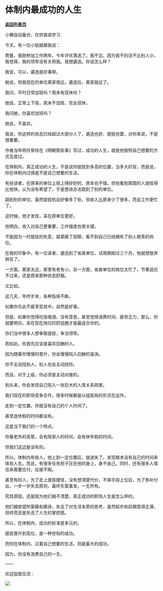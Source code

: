 # 体制内最成功的人生

[**返回列表页**](/gzh/费曼的小茶馆)

小懒自动备份，仅供查阅学习

今天，有一位小姑娘跟我说：

  

费曼，我刚参加工作两年。今年评优落选了。我不忿。因为我干的活不比别人少。我觉得，我的领导没有关照我。我想遴选。你说怎么样？

  

我说，可以，遴选是好事呀。

  

她说，但我现在的单位离家很近。遴选后，离家就远了。

  

我问，平时日常加班吗？周末有双休吗？

  

她说，正常上下班，周末不加班，完全双休。

  

我问她，你喜欢加班吗？

  

她说，不喜欢。

  

我说，你这样的状态已经超过大部分人了，遴选也好、提拔也罢，对你来说，不是很重要。

  

作者当年明月曾经在《明朝那些事》写过，成功的人生，就是他按照自己想要的方式去度过。

  

在体制内，真正成功的人生，不是说你提拔到多高的位置，当多大的官，而是说，你在体制内过得是不是自己想要的生活。

  

有些读者，在原来的单位上班上得好好的，原本也不错。但他看到周围的人提拔得比他快，认为没有希望了，于是想进办法跳到了别的单位。

  

跳到别的单位，虽然提拔机会好像多了些，但收入比原来少了很多，而且工作更忙了。

  

这时候，他才发现，呆在原单位更好。

  

他明白，收入对自己更重要，工作强度也很关键。

  

不能因为一时提拔的失意，就蒙蔽了双眼，看不到自己已经拥有了别人艳羡的岗位。

  

在我的印象中，有一位读者，遴选到了省直单位，试用期刚过三个月，他就想放弃转任了。

  

一方面，离家太远，家里有老有小。另一方面，省直单位的岗位太忙了，节奏适应不过来，还是原来那种状态舒服。

  

又比如，

  

这几天，年终岁末，各种饭局不断。

  

如果你乐此不疲享受其中，自然是好事。

  

但是，如果你觉得吃饭喝酒，没有意思，甚至觉得浪费时间、疲劳乏力，那么，你就要明白，呆在现在岗位的舒适圈才是最适合你的。

  

你们当中很多人想争取提拔，争当领导。

  

若如此，你首先应该是喜欢应酬的人。

  

因为随着你慢慢的晋升，你会慢慢陷入应酬的漩涡。

  

你不主动找别人，别人也会主动找你。

  

而且，对于上级，你必须是主动对接的。

  

到头来，你会发现自己陷入一张巨大的人情关系网里。

  

我们现在的职场竞争合作，很多时候都是以组饭局的形式在运作。

  

走到一定位置，你就没有自己的个人时间了。

  

甚至连休假的时间都没有。

  

这是当下我们的一个特点。

  

你看老外的高管，会有陪家人的时间，会有休年假的时间。

  

但我们这边是没有的。

  

所以，体制内有些人，他上到一定位置后，就迷失了。发现根本没有自己的时间来体验人生。而且，有很多任务担子压在他的身上，身不由己。同时，还有很多人情往来需要应付，应接不暇。

  

甚至有的人，为了走上提拔捷径，没有想清楚代价，不择手段上位后，为了弥补付出，一步一步失去原则，最终东窗事发，一无所有。

  

究其原因，还是因为他们搞不清楚，真正成功的职场人生是怎么样的。

  

他们被欲望所蒙蔽和裹挟，失去了对生活本质的思考，虽然起步和前期意得志满，但终究还是失去了人生的掌控感。

  

所以，在体制内，成功的标准是多元的。

  

提拔晋升到高位，是一种世俗的成功。

  

而你在体制内，过着自己想要的生活，则是最大的成功。

  

因为，你没有浪费自己的一生。

  

——

欢迎加我交流：

![](https://mmbiz.qpic.cn/mmbiz_png/4ufdCXwkRAr53ctB8Ujo54HRhMrHcDQ2y0DicNicybADxVQj8sUF3kFJH1jAIkVvZ98TXTAkWiaWMba8Zpnm8sSqg/640?wx_fmt=png)​

